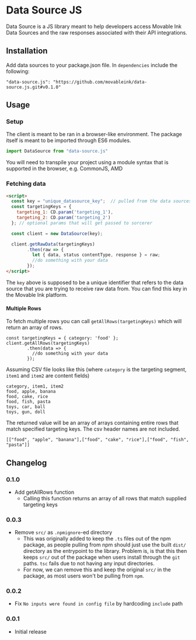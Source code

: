 # Data Source JS

Data Source is a JS library meant to help developers access Movable Ink Data Sources and the raw responses associated with their API integrations.

## Installation
Add data sources to your package.json file. In `dependencies` include the following:
```
"data-source.js": "https://github.com/movableink/data-source.js.git#v0.1.0"
```

## Usage

### Setup

The client is meant to be ran in a browser-like environment. The package itself is meant to be imported through ES6 modules.

```js
import DataSource from "data-source.js"
```

You will need to transpile your project using a module syntax that is supported in the browser, e.g. CommonJS, AMD

### Fetching data

```html
<script>
  const key = "unique_datasource_key";  // pulled from the data sources application
  const targetingKeys = {
    targeting_1: CD.param('targeting_1'),
    targeting_2: CD.param('targeting_2')
  }; // optional params that will get passed to sorcerer

  const client = new DataSource(key);

  client.getRawData(targetingKeys)
        .then(raw => {
          let { data, status contentType, response } = raw;
          //do something with your data
        });
</script>
```

The `key` above is supposed to be a unique identifier that refers to the data source that you are trying to receive raw
data from. You can find this key in the Movable Ink platform.

#### Multiple Rows

To fetch multiple rows you can call `getAllRows(targetingKeys)` which will return an array of rows.
```
const targetingKeys = { category: 'food' };
client.getAllRows(targetingKeys)
        .then(data => {
          //do something with your data
        });
```
Assuming CSV file looks like this (where `category` is the targeting segment, `item1` and `item2` are content fields)
```
category, item1, item2
food, apple, banana
food, cake, rice
food, fish, pasta
toys, car, ball
toys, gun, doll

```
The returned value will be an array of arrays containing entire rows that match specified targeting keys. The csv header names are not included.
```
[["food", "apple", "banana"],["food", "cake", "rice"],["food", "fish", "pasta"]]
```

## Changelog

### 0.1.0
  * Add getAllRows function
    * Calling this function returns an array of all rows that match supplied targeting keys

### 0.0.3
  * Remove `src/` as `.npmignore`-ed directory
    * This was originally added to keep the `.ts` files out of the npm package, as people pulling from npm should just use the built `dist/` directory as the entrypoint to the library. Problem is, is that this then keeps `src/` out of the package when users install through the `git` paths. `tsc` fails due to not having any input directories.
    * For now, we can remove this and keep the original `src/` in the package, as most users won't be pulling from `npm`.

### 0.0.2
  * Fix `No inputs were found in config file` by hardcoding `include` path

### 0.0.1
  * Initial release
